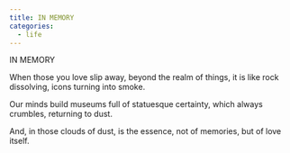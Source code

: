 ```yaml
---
title: IN MEMORY
categories:
  - life
---
```


IN MEMORY

When those you love
slip away,
beyond the realm of things,
it is like rock dissolving,
icons turning into smoke.

Our minds build museums
full of statuesque certainty,
which always crumbles,
returning to dust.

And, in those clouds of dust,
is the essence,
not of memories,
but of love itself.
